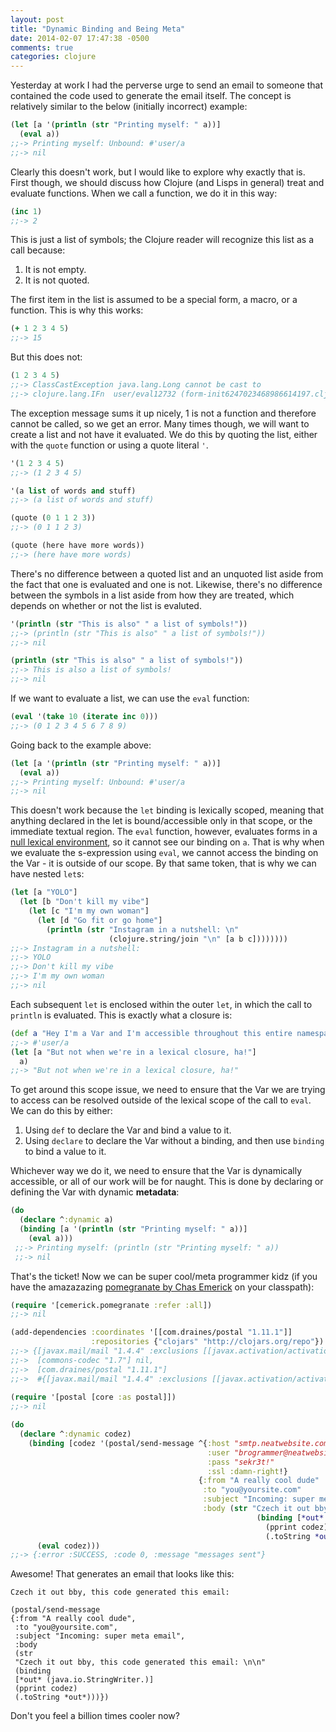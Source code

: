 ```yaml
---
layout: post
title: "Dynamic Binding and Being Meta"
date: 2014-02-07 17:47:38 -0500
comments: true
categories: clojure
---
```


Yesterday at work I had the perverse urge to send an email to someone
that contained the code used to generate the email itself. The concept
is relatively similar to the below (initially incorrect) example:

``` clojure
(let [a '(println (str "Printing myself: " a))]
  (eval a))
;;-> Printing myself: Unbound: #'user/a
;;-> nil
```
Clearly this doesn't work, but I would like to explore why exactly that is.
First though, we should discuss how Clojure (and Lisps in general)
treat and evaluate functions. When we call a function, we do it in
this way:

``` clojure
(inc 1)
;;-> 2
```

This is just a list of symbols; the Clojure reader will recognize
this list as a call because:

1. It is not empty.
2. It is not quoted.

The first item in the list is assumed to be a special form, a macro,
or a function. This is why this works:

``` clojure
(+ 1 2 3 4 5)
;;-> 15
```

But this does not:

``` clojure
(1 2 3 4 5)
;;-> ClassCastException java.lang.Long cannot be cast to
;;-> clojure.lang.IFn  user/eval12732 (form-init6247023468986614197.clj:1)
```

The exception message sums it up nicely, 1 is not a function and therefore
cannot be called, so we get an error. Many times though, we will want
to create a list and not have it evaluated. We do this by quoting the
list, either with the `quote` function or using a quote literal `'`.

``` clojure
'(1 2 3 4 5)
;;-> (1 2 3 4 5)

'(a list of words and stuff)
;;-> (a list of words and stuff)

(quote (0 1 1 2 3))
;;-> (0 1 1 2 3)

(quote (here have more words))
;;-> (here have more words)
```

There's no difference between a quoted list and an unquoted
list aside from the fact that one is evaluated and one is not.
Likewise, there's no difference between the symbols in a list aside
from how they are treated, which depends on whether or not the list is
evaluted.

``` clojure
'(println (str "This is also" " a list of symbols!"))
;;-> (println (str "This is also" " a list of symbols!"))
;;-> nil

(println (str "This is also" " a list of symbols!"))
;;-> This is also a list of symbols!
;;-> nil
```

If we want to evaluate a list, we can use the `eval` function:

``` clojure
(eval '(take 10 (iterate inc 0)))
;;-> (0 1 2 3 4 5 6 7 8 9)
```

Going back to the example above:

``` clojure
(let [a '(println (str "Printing myself: " a))]
  (eval a))
;;-> Printing myself: Unbound: #'user/a
;;-> nil
```

This doesn't work because the `let` binding is lexically scoped,
meaning that anything declared in the let is bound/accessible only in
that scope, or the immediate textual region. The `eval` function,
however, evaluates forms in a
[null lexical environment](http://www.ai.mit.edu/projects/iiip/doc/CommonLISP/HyperSpec/Body/glo_n.html#null_lexical_environment),
so it cannot see our binding on `a`. That is why when we evaluate the
s-expression using `eval`, we cannot access the binding on the Var - it
is outside of our scope. By that same token, that is why we can have
nested `let`s:

``` clojure
(let [a "YOLO"]
  (let [b "Don't kill my vibe"]
    (let [c "I'm my own woman"]
      (let [d "Go fit or go home"]
        (println (str "Instagram in a nutshell: \n" 
                      (clojure.string/join "\n" [a b c])))))))
;;-> Instagram in a nutshell:
;;-> YOLO
;;-> Don't kill my vibe
;;-> I'm my own woman
;;-> nil                      
```
Each subsequent `let` is enclosed within the outer `let`, in which the
call to `println` is evaluated. This is exactly what a closure is:

``` clojure
(def a "Hey I'm a Var and I'm accessible throughout this entire namespace!")
;;-> #'user/a
(let [a "But not when we're in a lexical closure, ha!"]
  a)
;;-> "But not when we're in a lexical closure, ha!"
```

To get around this scope issue, we need to ensure that the Var we are trying
to access can be resolved outside of the lexical scope of the call to
`eval`. We can do this by either:

1. Using `def` to declare the Var and bind a value to it.
2. Using `declare` to declare the Var without a binding, and then use
  `binding` to bind a value to it.

Whichever way we do it, we need to ensure that the Var is dynamically
accessible, or all of our work will be for naught. This is done by
declaring or defining the Var with dynamic **metadata**:

``` clojure
(do
  (declare ^:dynamic a)
  (binding [a '(println (str "Printing myself: " a))]
    (eval a)))
 ;;-> Printing myself: (println (str "Printing myself: " a))
 ;;-> nil
```

That's the ticket! Now we can be super cool/meta programmer kidz (if
you have the amazazazing
[pomegranate by Chas Emerick](https://github.com/cemerick/pomegranate) on your classpath):

``` clojure
(require '[cemerick.pomegranate :refer :all])
;;-> nil

(add-dependencies :coordinates '[[com.draines/postal "1.11.1"]]
                  :repositories {"clojars" "http://clojars.org/repo"})
;;-> {[javax.mail/mail "1.4.4" :exclusions [[javax.activation/activation]]] nil,
;;->  [commons-codec "1.7"] nil,
;;->  [com.draines/postal "1.11.1"]
;;->  #{[javax.mail/mail "1.4.4" :exclusions [[javax.activation/activation]]] [commons-codec "1.7"]}}
                  
(require '[postal [core :as postal]])
;;-> nil

(do
  (declare ^:dynamic codez)
    (binding [codez '(postal/send-message ^{:host "smtp.neatwebsite.com"
                                            :user "brogrammer@neatwebsite.com"
                                            :pass "sekr3t!"
                                            :ssl :damn-right!}
                                          {:from "A really cool dude"
                                           :to "you@yoursite.com"
                                           :subject "Incoming: super meta email"
                                           :body (str "Czech it out bby, this code generated this email: \n\n" 
                                                       (binding [*out* (java.io.StringWriter.)]
                                                         (pprint codez)
                                                         (.toString *out*)))})]
      (eval codez)))
;;-> {:error :SUCCESS, :code 0, :message "messages sent"}
```

Awesome! That generates an email that looks like this:

``` text
Czech it out bby, this code generated this email:

(postal/send-message
{:from "A really cool dude",
 :to "you@yoursite.com",
 :subject "Incoming: super meta email",
 :body
 (str
 "Czech it out bby, this code generated this email: \n\n"
 (binding
 [*out* (java.io.StringWriter.)]
 (pprint codez)
 (.toString *out*)))})
```
Don't you feel a billion times cooler now?

